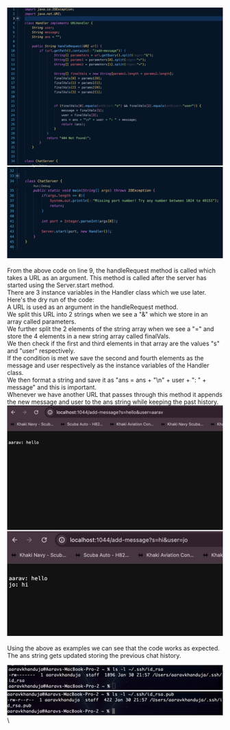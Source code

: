![Image](ChatServer_img.png)\
![Image](ChatServer_img1.png)\
<br>
From the above code on line 9, the handleRequest method is called which takes a URL as an argument. This method is called after the server has started using the Server.start method. <br>
There are 3 instance variables in the Handler class which we use later. <br>
Here's the dry run of the code:<br>
A URL is used as an argument in the handleRequest method. <br>
We split this URL into 2 strings when we see a "&" which we store in an array called parameters.<br>
We further split the 2 elements of the string array when we see a "=" and store the 4 elements in a new string array called finalVals.<br>
We then check if the first and third elements in that array are the values "s" and "user" respectively.<br>
If the condition is met we save the second and fourth elements as the message and user respectively as the instance variables of the Handler class.<br>
We then format a string and save it as "ans = ans + "\n" + user + ": " + message" and this is important.<br>
Whenever we have another URL that passes through this method it appends the new message and user to the ans string while keeping the past history.<br>
![Image](Server1.png)\
![Image](Server2.png)\
<br>Using the above as examples we can see that the code works as expected.<br>
The ans string gets updated storing the previous chat history. <br>

![Image](priv-key.png)\
![Image](pub-key.png)\
